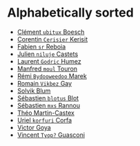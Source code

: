Alphabetically sorted
=====================

- [Clément `ubitux` Boesch](https://github.com/ubitux)
- [Corentin `Cerisier` Kerisit](https://github.com/cerisier)
- [Fabien `sr` Reboia](https://github.com/srounet)
- [Julien `niluje` Castets](https://github.com/brmzkw)
- [Laurent `Godric` Humez](https://github.com/godric7)
- [Manfred `moul` Touron](https://github.com/moul)
- [Rémi `Bydooweedoo` Marek](https://github.com/https://github.com/bydooweedoo)
- [Romain `Vikbez` Gay](https://github.com/vikbez)
- [Solvik Blum](https://github.com/solvik)
- [Sébastien `blotus` Blot](https://github.com/blotus)
- [Sébastien `mxs` Rannou](https://github.com/aimxhaisse)
- [Théo Martin-Castex](https://github.com/khanon)
- [Uriel `korfuri` Corfa](https://github.com/korfuri)
- [Victor Goya](https://github.com/phorque)
- [Vincent `Tyop?` Guasconi](https://github.com/tyop)
